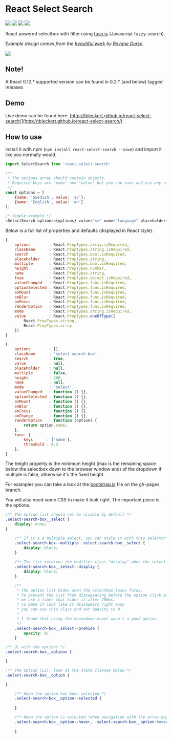 # React Select Search

![](https://travis-ci.org/tbleckert/react-select-search.svg?branch=master) ![](https://img.shields.io/badge/license-MIT-blue.svg) ![](https://img.shields.io/npm/v/react-select-search.svg) ![](https://img.shields.io/npm/dm/react-select-search.svg)

React powered selectbox with filter using [fuse.js](https://github.com/krisk/Fuse) (Javascript fuzzy-search).

_Example design comes from the [beautiful work](https://dribbble.com/shots/1079035-Select-Album?list=searches&tag=select&offset=20) by [Rovane Durso](https://dribbble.com/RovaneDurso)._

![](https://dl.dropboxusercontent.com/u/6306766/react-select-search.png)

## Note!

A React 0.12.* supported version can be found in 0.2.* (and below) tagged releases

## Demo

Live demo can be found here: [http://tbleckert.github.io/react-select-search/](http://tbleckert.github.io/react-select-search/)

## How to use

Install it with npm (`npm install react-select-search --save`) and import it like you normally would.

```javascript
import SelectSearch from 'react-select-search'

/**
 * The options array should contain objects.
 * Required keys are "name" and "value" but you can have and use any number of key/value pairs.
 */
const options = [
    {name: 'Swedish', value: 'sv'},
    {name: 'English', value: 'en'}
];

/* Simple example */
<SelectSearch options={options} value="sv" name="language" placeholder="Choose your language" />
```

Below is a full list of properties and defaults (displayed in React style).

```javascript
{
    options        : React.PropTypes.array.isRequired,
    className      : React.PropTypes.string.isRequired,
    search         : React.PropTypes.bool.isRequired,
    placeholder    : React.PropTypes.string,
    multiple       : React.PropTypes.bool.isRequired,
    height         : React.PropTypes.number,
    name           : React.PropTypes.string,
    fuse           : React.PropTypes.object.isRequired,
    valueChanged   : React.PropTypes.func.isRequired,
    optionSelected : React.PropTypes.func.isRequired,
    onMount        : React.PropTypes.func.isRequired,
    onBlur         : React.PropTypes.func.isRequired,
    onFocus        : React.PropTypes.func.isRequired,
    renderOption   : React.PropTypes.func.isRequired,
    mode           : React.PropTypes.string.isRequired,
    value          : React.PropTypes.oneOfType([
        React.PropTypes.string,
        React.PropTypes.array
    ])
}

{
    options        : [],
    className      : 'select-search-box',
    search         : true,
    value          : null,
    placeholder    : null,
    multiple       : false,
    height         : 200,
    name           : null,
    mode           : 'select',
    valueChanged   : function () {},
    optionSelected : function () {},
    onMount        : function () {},
    onBlur         : function () {},
    onFocus        : function () {},
    onChange       : function () {},
    renderOption   : function (option) {
        return option.name;
    },
    fuse: {
        keys      : ['name'],
        threshold : 0.3
    },
}
```

The height property is the minimum height (max is the remaining space below the selectbox down to the browser window end) of the dropdown if multiple is false, otherwise it's the fixed height. 

For examples you can take a look at the [bootstrap.js](https://github.com/tbleckert/react-select-search/blob/gh-pages/bootstrap.js) file on the gh-pages branch.

You will also need some CSS to make it look right. The important piece is the options.

```css
/** The option list should not be visible by default */
.select-search-box__select {
	display: none;
}

	/** If it's a multiple select, you can style it with this selector */
	.select-search-box--multiple .select-search-box__select {
		display: block;
	}
	
	/** The list receives the modifier class "display" when the select has focus */
	.select-search-box__select--display {
		display: block;
	}

	/**
	 * The option list hides when the selectbox loses focus.
	 * To prevent the list from dissapearing before the option click event
	 * we use a timer that hides it after 200ms.
	 * To make it look like it dissapears right away
	 * you can use this class and set opacity to 0
	 *
	 * I found that using the mousedown event wasn't a good option.
	 */
	.select-search-box__select--prehide {
		opacity: 0;
	}

/** UL with the options */
.select-search-box__options {

}

/** The option (LI), look at the state classes below */
.select-search-box__option {

}

	/** When the option has been selected */
	.select-search-box__option--selected {
	
	}

	/** When the option is selected (when navigation with the arrow keys, up/down) */
	.select-search-box__option--hover, .select-search-box__option:hover {
	
	}
```

